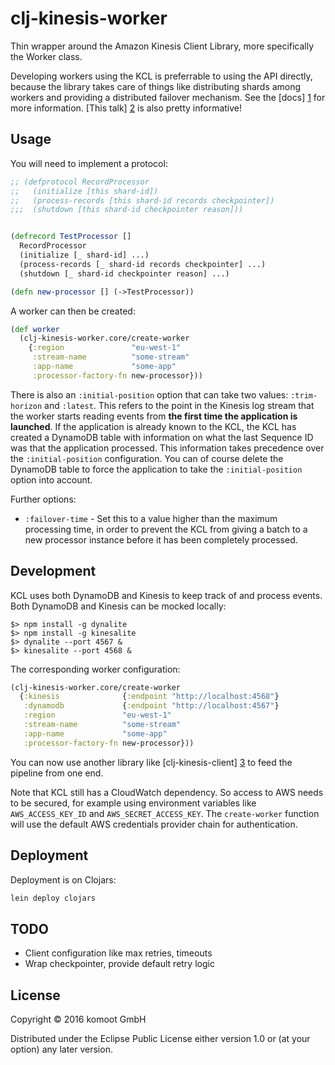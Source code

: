 # clj-kinesis-worker

Thin wrapper around the Amazon Kinesis Client Library, more specifically the Worker class.

Developing workers using the KCL is preferrable to using the API directly, because
the library takes care of things like distributing shards among workers and providing
a distributed failover mechanism. See the [docs] [1] for more information.
[This talk] [2] is also pretty informative!

## Usage

You will need to implement a protocol:

```clojure
;; (defprotocol RecordProcessor
;;   (initialize [this shard-id])
;;   (process-records [this shard-id records checkpointer])
;;;  (shutdown [this shard-id checkpointer reason]))


(defrecord TestProcessor []
  RecordProcessor
  (initialize [_ shard-id] ...)
  (process-records [_ shard-id records checkpointer] ...)
  (shutdown [_ shard-id checkpointer reason] ...)

(defn new-processor [] (->TestProcessor))
```

A worker can then be created:

```clojure
(def worker
  (clj-kinesis-worker.core/create-worker
    {:region               "eu-west-1"
     :stream-name          "some-stream"
     :app-name             "some-app"
     :processor-factory-fn new-processor}))
```

There is also an `:initial-position` option that can take two values: `:trim-horizon` and `:latest`. This refers to the point in the
Kinesis log stream that the worker starts reading events from **the first time the application is launched**. If the application is
already known to the KCL, the KCL has created a DynamoDB table with information on what the last Sequence ID was that the application
processed. This information takes precedence over the `:initial-position` configuration. You can of course delete the DynamoDB table
to force the application to take the `:initial-position` option into account.

Further options:

* `:failover-time` - Set this to a value higher than the maximum processing time, in order to prevent the KCL from giving a batch
  to a new processor instance before it has been completely processed.

## Development

KCL uses both DynamoDB and Kinesis to keep track of and process events. Both DynamoDB and Kinesis can be mocked locally:

```
$> npm install -g dynalite
$> npm install -g kinesalite
$> dynalite --port 4567 &
$> kinesalite --port 4568 &
```

The corresponding worker configuration:

```clojure
(clj-kinesis-worker.core/create-worker
  {:kinesis              {:endpoint "http://localhost:4568"}
   :dynamodb             {:endpoint "http://localhost:4567"}
   :region               "eu-west-1"
   :stream-name          "some-stream"
   :app-name             "some-app"
   :processor-factory-fn new-processor}))

```

You can now use another library like [clj-kinesis-client] [3] to feed the pipeline from one end.

Note that KCL still has a CloudWatch dependency. So access to AWS needs to be secured,
for example using environment variables like `AWS_ACCESS_KEY_ID` and `AWS_SECRET_ACCESS_KEY`.
The `create-worker` function will use the default AWS credentials provider chain for
authentication.

## Deployment 

Deployment is on Clojars:

```sh
lein deploy clojars
```

## TODO

* Client configuration like max retries, timeouts
* Wrap checkpointer, provide default retry logic

## License

Copyright © 2016 komoot GmbH

Distributed under the Eclipse Public License either version 1.0 or (at
your option) any later version.

[1]: http://docs.aws.amazon.com/kinesis/latest/dev/developing-consumers-with-kcl.html
[2]: https://www.youtube.com/watch?v=AXAaCG2QUkE
[3]: https://github.com/adtile/clj-kinesis-client
